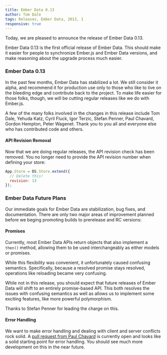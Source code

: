```yaml
---
title: Ember Data 0.13
author: Tom Dale
tags: Releases, Ember Data, 2013, 1
responsive: true
---
```


Today, we are pleased to announce the release of Ember Data 0.13.

Ember Data 0.13 is the first official release of Ember Data. This should
make it easier for people to synchronize Ember.js and Ember Data
versions, and make reasoning about the upgrade process much easier.

### Ember Data 0.13

In the past few months, Ember Data has stabilized a lot. We still consider
it alpha, and recommend it for production use only to those who like to
live on the bleeding edge and contribute back to the project. To make life
easier for those folks, though, we will be cutting regular releases like we
do with Ember.js.

A few of the many folks involved in the changes in this release include
Tom Dale, Yehuda Katz, Cyril Fluck, Igor Terzic, Stefan Penner, Paul Chavard,
Gordon Hempton, Peter Wagenet. Thank you to you all and everyone else who
has contributed code and others.

#### API Revision Removal

Now that we are doing regular releases, the API revision check has been
removed. You no longer need to provide the API revision number when
defining your store:

```js
App.Store = DS.Store.extend({
  // Delete this!
  revision: 13
});
```

### Ember Data Future Plans

Our immediate goals for Ember Data are stabilization, bug fixes, and
documentation. There are only two major areas of improvement planned
before we beging promoting builds to prerelease and RC versions:

#### Promises

Currently, most Ember Data APIs return objects that also implement a
`then()` method, allowing them to be used interchangeably as either
models or promises.

While this flexibility was convenient, it unfortunately caused confusing
semantics. Specifically, because a resolved promise stays resolved,
operations like reloading became very confusing.

While not in this release, you should expect that future releases of
Ember Data will shift to an entirely promise-based API. This both
resolves the issues with confusing semantics as well as allows us to
implement some exciting features, like more powerful polymorphism.

Thanks to Stefan Penner for leading the charge on this.

#### Error Handling

We want to make error handling and dealing with client and server
conflicts rock solid. A [pull request from Paul Chavard](https://github.com/emberjs/data/pull/958)
is currently open and looks like a solid starting point for error
handling. You should see much more development on this in the near
future.
